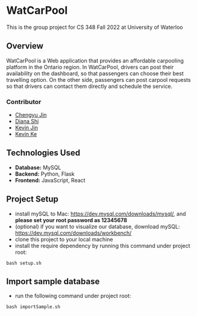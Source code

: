 # WatCarPool

This is the group project for CS 348 Fall 2022 at University of Waterloo

## Overview

WatCarPool is a Web application that provides an affordable carpooling platform in the Ontario region. In WatCarPool, drivers can post their availability on the dashboard, so that passengers can choose their best travelling option. On the other side, passengers can post carpool requests so that drivers can contact them directly and schedule the service.

### Contributor

- [Chengyu Jin](https://github.com/ChengyuJin)
- [Diana Shi](https://github.com/dianashi)
- [Kevin Jin](https://github.com/kevin21jin)
- [Kevin Ke](https://github.com/Fakevin0613)

## Technologies Used

- **Database:** MySQL
- **Backend:** Python, Flask
- **Frontend:** JavaScript, React

## Project Setup

- install mySQL to Mac: https://dev.mysql.com/downloads/mysql/, and **please set your root password as 12345678**
- (optional) if you want to visualize our database, download mySQL: https://dev.mysql.com/downloads/workbench/
- clone this project to your local machine
- install the require dependency by running this command under project root: 
```
bash setup.sh
```


## Import sample database
- run the following command under project root:
```
bash importSample.sh
```
